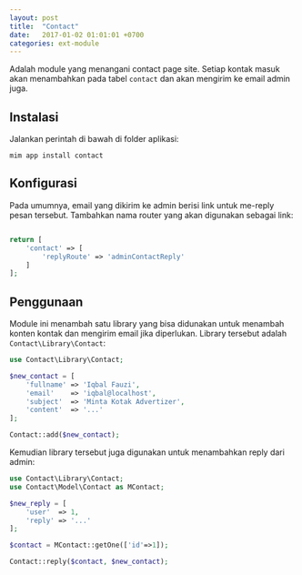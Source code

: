 ```yaml
---
layout: post
title:  "Contact"
date:   2017-01-02 01:01:01 +0700
categories: ext-module
---
```


Adalah module yang menangani contact page site. Setiap kontak masuk akan menambahkan pada tabel `contact` dan akan mengirim ke email admin juga.

## Instalasi

Jalankan perintah di bawah di folder aplikasi:

```
mim app install contact
```

## Konfigurasi

Pada umumnya, email yang dikirim ke admin berisi link untuk me-reply pesan tersebut. Tambahkan nama router yang
akan digunakan sebagai link:

```php

return [
    'contact' => [
        'replyRoute' => 'adminContactReply'
    ]
];
```

## Penggunaan

Module ini menambah satu library yang bisa didunakan untuk menambah konten kontak dan mengirim email
jika diperlukan. Library tersebut adalah `Contact\Library\Contact`:

```php
use Contact\Library\Contact;

$new_contact = [
    'fullname' => 'Iqbal Fauzi',
    'email'    => 'iqbal@localhost',
    'subject'  => 'Minta Kotak Advertizer',
    'content'  => '...'
];

Contact::add($new_contact);
```

Kemudian library tersebut juga digunakan untuk menambahkan reply dari admin:

```php
use Contact\Library\Contact;
use Contact\Model\Contact as MContact;

$new_reply = [
    'user'  => 1,
    'reply' => '...'
];

$contact = MContact::getOne(['id'=>1]);

Contact::reply($contact, $new_contact);
```